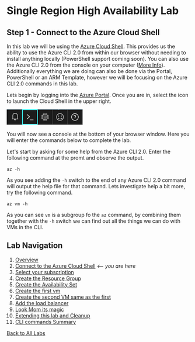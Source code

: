 # Single Region High Availability Lab 
## Step 1 - Connect to the Azure Cloud Shell

In this lab we will be using the [Azure Cloud Shell](https://docs.microsoft.com/en-us/azure/cloud-shell/overview). This provides us the ability to use the Azure CLI 2.0 from within our browser without needing to install anything locally (PowerShell support coming soon). You can also use the Azure CLI 2.0 from the console on your computer ([More Info](https://docs.microsoft.com/en-us/cli/azure/install-azure-cli?view=azure-cli-latest)). Additionally everything we are doing can also be done via the Portal, PowerShell or an ARM Template, however we will be focusing on the Azure CLI 2.0 commands in this lab.  

Lets begin by logging into the [Azure Portal](https://portal.azure.com). Once you are in, select the icon to launch the Cloud Shell in the upper right.

![Icon](./img/shell-icon.png)

You will now see a console at the bottom of your browser window. Here you will enter the commands below to complete the lab. 

Let's start by asking for some help from the Azure CLI 2.0. Enter the following command at the promt and observe the output. 

```
az -h
```

As you see adding the `-h` switch to the end of any Azure CLI 2.0 command will output the help file for that command. Lets investigate help a bit more, try the following command.

```
az vm -h
```

As you can see `vm` is a subgroup fo the `az` command, by combining them together with the `-h` switch we can find out all the things we can do with VMs in the CLI. 


## Lab Navigation
1. [Overview](./)
1. [Connect to the Azure Cloud Shell](./step01.html) *<-- you are here*
1. [Select your subscription](./step02.html)
1. [Create the Resource Group](./step03.html)
1. [Create the Availability Set](./step04.html)
1. [Create the first vm](./step05.html)
1. [Create the second VM same as the first](./step06.html)
1. [Add the load balancer](./step07.html)
1. [Look Mom its magic](./step08.html)
1. [Extending this lab and Cleanup](./step09.html)
1. [CLI commands Summary](./summary.html)

[Back to All Labs](../index.html)